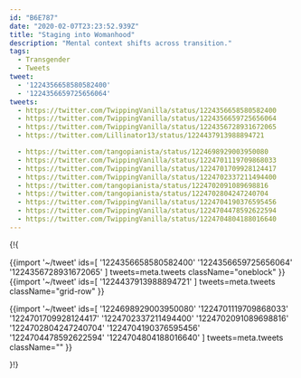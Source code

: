 ```yaml
---
id: "B6E787"
date: "2020-02-07T23:23:52.939Z"
title: "Staging into Womanhood"
description: "Mental context shifts across transition."
tags:
  - Transgender
  - Tweets
tweet:
  - '1224356658580582400'
  - '1224356659725656064'
tweets:
  - https://twitter.com/TwippingVanilla/status/1224356658580582400
  - https://twitter.com/TwippingVanilla/status/1224356659725656064
  - https://twitter.com/TwippingVanilla/status/1224356728931672065
  - https://twitter.com/Lillinator13/status/1224437913988894721

  - https://twitter.com/tangopianista/status/1224698929003950080
  - https://twitter.com/TwippingVanilla/status/1224701119709868033
  - https://twitter.com/TwippingVanilla/status/1224701709928124417
  - https://twitter.com/TwippingVanilla/status/1224702337211494400
  - https://twitter.com/tangopianista/status/1224702091089698816
  - https://twitter.com/tangopianista/status/1224702804247240704
  - https://twitter.com/TwippingVanilla/status/1224704190376595456
  - https://twitter.com/TwippingVanilla/status/1224704478592622594
  - https://twitter.com/TwippingVanilla/status/1224704804188016640
---
```


{!{
<div class="grid-row">
  <div>
    {{import '~/tweet' ids=[
      '1224356658580582400'
      '1224356659725656064'
      '1224356728931672065'
    ] tweets=meta.tweets className="oneblock" }}
    {{import '~/tweet' ids=[
      '1224437913988894721'
    ] tweets=meta.tweets className="grid-row" }}
  </div>

{{import '~/tweet' ids=[
  '1224698929003950080'
  '1224701119709868033'
  '1224701709928124417'
  '1224702337211494400'
  '1224702091089698816'
  '1224702804247240704'
  '1224704190376595456'
  '1224704478592622594'
  '1224704804188016640'
] tweets=meta.tweets className="" }}

</div>
}!}
